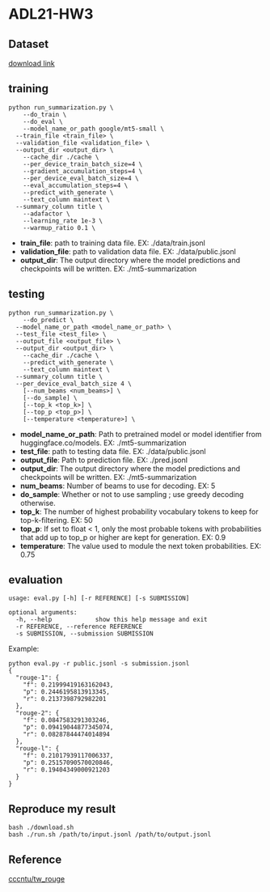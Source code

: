 # ADL21-HW3

## Dataset
[download link](https://drive.google.com/file/d/186ejZVADY16RBfVjzcMcz9bal9L3inXC/view?usp=sharing)

## training
```
python run_summarization.py \
	--do_train \
	--do_eval \
	--model_name_or_path google/mt5-small \
  --train_file <train_file> \
  --validation_file <validation_file> \
  --output_dir <output_dir> \
	--cache_dir ./cache \
	--per_device_train_batch_size=4 \
	--gradient_accumulation_steps=4 \
	--per_device_eval_batch_size=4 \
	--eval_accumulation_steps=4 \
	--predict_with_generate \
	--text_column maintext \
  --summary_column title \
	--adafactor \
	--learning_rate 1e-3 \
	--warmup_ratio 0.1 \
```
* **train_file**: path to training data file. EX: ./data/train.jsonl
* **validation_file**: path to validation data file. EX: ./data/public.jsonl
* **output_dir**: The output directory where the model predictions and checkpoints will be written. EX: ./mt5-summarization

## testing
```
python run_summarization.py \
	--do_predict \
  --model_name_or_path <model_name_or_path> \
  --test_file <test_file> \
  --output_file <output_file> \
  --output_dir <output_dir> \
	--cache_dir ./cache \
	--predict_with_generate \
	--text_column maintext \
  --summary_column title \
  --per_device_eval_batch_size 4 \
	[--num_beams <num_beams>] \
	[--do_sample] \
	[--top_k <top_k>] \
	[--top_p <top_p>] \
	[--temperature <temperature>] \
```
* **model_name_or_path**: Path to pretrained model or model identifier from huggingface.co/models. EX: ./mt5-summarization
* **test_file**: path to testing data file. EX: ./data/public.jsonl
* **output_file**: Path to prediction file. EX: ./pred.jsonl
* **output_dir**: The output directory where the model predictions and checkpoints will be written. EX: ./mt5-summarization
* **num_beams**: Number of beams to use for decoding. EX: 5
* **do_sample**: Whether or not to use sampling ; use greedy decoding otherwise.
* **top_k**: The number of highest probability vocabulary tokens to keep for top-k-filtering. EX: 50
* **top_p**: If set to float < 1, only the most probable tokens with probabilities that add up to top_p or higher are kept for generation. EX: 0.9
* **temperature**: The value used to module the next token probabilities. EX: 0.75

## evaluation
```
usage: eval.py [-h] [-r REFERENCE] [-s SUBMISSION]

optional arguments:
  -h, --help            show this help message and exit
  -r REFERENCE, --reference REFERENCE
  -s SUBMISSION, --submission SUBMISSION
```

Example:
```
python eval.py -r public.jsonl -s submission.jsonl
{
  "rouge-1": {
    "f": 0.21999419163162043,
    "p": 0.2446195813913345,
    "r": 0.2137398792982201
  },
  "rouge-2": {
    "f": 0.0847583291303246,
    "p": 0.09419044877345074,
    "r": 0.08287844474014894
  },
  "rouge-l": {
    "f": 0.21017939117006337,
    "p": 0.25157090570020846,
    "r": 0.19404349000921203
  }
}
```

## Reproduce my result
```
bash ./download.sh
bash ./run.sh /path/to/input.jsonl /path/to/output.jsonl
```

## Reference
[cccntu/tw_rouge](https://github.com/cccntu/tw_rouge)
